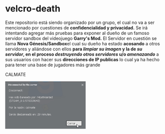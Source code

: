 # velcro-death
<!---Este es el archivo principal, yo voy a añadir y/o traducir todo a README-EN.md, velcro-death-es.odt y velcro-death-en.odt como distribuibles!!!! -->
<!---Recomiendo escribir todo en el editor de https://languagetool.org y despues pegar aca, yo me encargo del formating mas "pesado" pero si quieren aca esta la documentacion: https://docs.github.com/es/get-started/writing-on-github/getting-started-with-writing-and-formatting-on-github/basic-writing-and-formatting-syntax -->
<!---Se puede editar aca mismo desde github.com btw...  -->
<!---to-do: -->
<!---actually start 💔 -->
<!---añadir ts en algun punto: https://youtu.be/2FS-RMZLmwE -->
Este repositorio está siendo organizado por un grupo, el cual no va a ser mencionado por cuestiones de **confidencialidad y privacidad.**
Se irá intentando agregar más pruebas para exponer al dueño de un famoso servidor sandbox del videojuego **Garry's Mod.**
El Servidor en cuestión se llama **Nova Génesis/Sandbox**el cual su dueño ha estado **acosando** a otros servidores y aliándose con ellos **para _limpiar su imagen_ y la de _su servidor_, en el proceso _destruyendo otros servidores_ u/o _amenazando_** a sus usuarios con hacer sus **direcciones de IP publicas** lo cual ya ha hecho para tener una base de jugadores más grande 

CALMATE

![](/proof/image-03.png)

